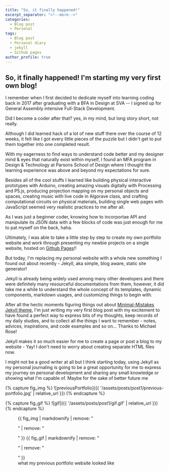 ```yaml
---
title: "So, it finally happened!"
excerpt_separator: "<!--more-->"
categories:
  - Blog post
  - Personal
tags:
  - Blog post
  - Personal diary
  - jekyll
  - Github pages
author_profile: true  
---
```


## So, it finally happened! I'm starting my very first own blog!


I remember when I first decided to dedicate myself into learning coding back in 2017 after graduating with a BFA in Design at SVA -- I signed up for General Assembly intensive Full-Stack Development. 

Did I become a coder after that? yes, in my mind, but long story short, not really.

Although I did learned hack of a lot of new stuff there over the course of 12 weeks, it felt like I got every little pieces of the puzzle but I didn't get to put them together into one completed result.

With my eagerness to find ways to understand code better and my designer mind & eyes that naturally exist within myself, I found an MFA program in Design & Technology at Parsons School of Design where I thought the learning experience was above and beyond my expectations for sure.

Besides all of the cool stuffs I learned like building physical interactive prototypes with Arduino, creating amazing visuals digitally with Processing and P5.js, producing projection mapping on my personal objects and spaces, creating music with live code in Algorave class, and crafting computational circuits on physical materials, building single web pages with JavaScript seemed very realistic practices to me after all.

As I was just a beginner coder, knowing how to incorportae API and manipulate its JSON data with a few blocks of code was just enough for me to pat myself on the back, haha.

Ultimately, I was able to take a little step by step to create my own portfolio website and work through presenting my newbie projects on a single website, hosted on [Github Pages](https://pages.github.com/)!!

But today, I'm replacing my personal website with a whole new something I found out about recently - Jekyll, aka simple, blog aware, static site generator!

Jekyll is already being widely used among many other developers and there were definitely many resourceful documentations from them, however, it did take me a while to understand the whole concept of its templates, dynamic components, markdown usages, and customizing things to begin with.

After all the hectic moments figuring things out about [Minimal-Mistakes Jekyll theme](https://github.com/mmistakes/minimal-mistakes), I'm just writing my very first blog post with my excitement to have found a perfect way to express bits of my thoughts, keep records of my daily studies, and to collect all the things I want to remember - notes, advices, inspirations, and code examples and so on... Thanks to Michael Rose!

Jekyll makes it so much easier for me to create a page or post a blog to my website - Yay! I don't need to worry about creating separate HTML files now.

I might not be a good writer at all but I think starting today, using Jekyll as my personal journaling is going to be a great opportunity for me to express my journey on personal development and sharing any small knowledge or showing what I'm capable of. Maybe for the sake of better future me

{% capture fig_img %}
![previousPortfolio]({{ '/assets/posts/post1/previous-portfolio.jpg' | relative_url }})
{% endcapture %}

{% capture fig_gif %}
![gif]({{ '/assets/posts/post1/gif.gif' | relative_url }})
{% endcapture %}


<figure>
  {{ fig_img | markdownify | remove: "<p>" | remove: "</p>" }}
  {{ fig_gif | markdownify | remove: "<p>" | remove: "</p>" }}
  <figcaption>what my previous portfolio website looked like</figcaption>
</figure>








